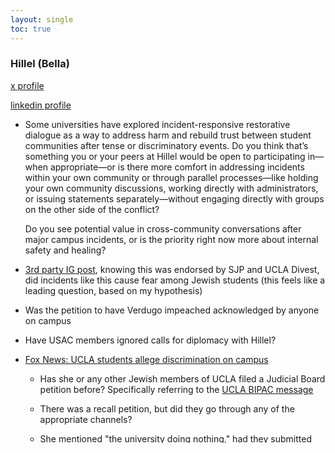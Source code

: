 ```yaml
---
layout: single
toc: true
---
```


### Hillel (Bella)

[x profile](https://x.com/belllabrannon)

[linkedin profile](https://www.linkedin.com/in/bella-brannon-11108a218/)

- Some universities have explored incident-responsive restorative dialogue as a way to address harm and rebuild trust between student communities after tense or discriminatory events. Do you think that’s something you or your peers at Hillel would be open to participating in—when appropriate—or is there more comfort in addressing incidents within your own community or through parallel processes—like holding your own community discussions, working directly with administrators, or issuing statements separately—without engaging directly with groups on the other side of the conflict?

    Do you see potential value in cross-community conversations after major campus incidents, or is the priority right now more about internal safety and healing?

- [3rd party IG post](https://www.instagram.com/reel/C4yVx9crpDa/), knowing this was endorsed by SJP and UCLA Divest, did incidents like this cause fear among Jewish students (this feels like a leading question, based on my hypothesis)

- Was the petition to have Verdugo impeached acknowledged by anyone on campus

- Have USAC members ignored calls for diplomacy with Hillel? 

- [Fox News: UCLA students allege discrimination on campus](https://noticias.foxnews.com/video/6365452331112)

    - Has she or any other Jewish members of UCLA filed a Judicial Board petition before? Specifically referring to the [UCLA BIPAC message](https://www.instagram.com/p/C3a68r6uAHC/?igsh=ZWMyNDBlOTQyNg%3D%3D&img_index=3)

    - There was a recall petition, but did they go through any of the appropriate channels? 

    - She mentioned "the university doing nothing," had they submitted reports about CAC to the university before? 

- [USAC Cultural Affairs Commissioner faces allegation of antisemitic discrimination](https://dailybruin.com/2024/11/29/usac-cultural-affairs-commissioner-faces-allegation-of-antisemitic-discrimination)

    “I have every reason to believe, based on these numbers – as well as the quotes we have from Verdugo – that our perceived associations with Zionism were attached to our Jewish faith, and we were rejected,” Brannon said.

- [Evidence Suggests Jewish Students Denied from Cultural Affairs, Judicial Board Petition Claims](https://haam.org/evidence-suggests-jewish-students-denied-from-cultural-affairs-judicial-board-petition-claims/)

- [USAC Judicial Board](https://static1.squarespace.com/static/6508fc8793db9d26ceab8952/t/674fef1a6bb1423092cf8e48/1733291803166/Bella+Brannon+Memorandum+.pdf)

- [USA Judicial Board to hear antisemitism case against Cultural Affairs commissioner](https://dailybruin.com/2024/12/03/usa-judicial-board-to-hear-antisemitism-case-against-cultural-affairs-commissioner)

    "In the memorandum granting the petition, Venkatesh said the board will formally consider whether Verdugo violated Article I, Section E of the USA Bylaws, which prevents USAC from supporting or being affiliated with “any organization which legally discriminates on the basis of: race, creed, sex (except as exempt from Title IX), age, national origin, religion, physical handicap, or sexual orientation.”"

### The message

- Do you have any grievances with the university specifically in how they handled the period from Oct 11, 2023 and beyond? 

    - you posted about the kaplan incident

    - mentions about lack of responses from admin

    - blockading

        - the school never put an end to the blockading 

    - USAC

    - CAC 

### Questions 

- how did you feel about the blockading? 

- why do you think the school never put an end to the blockading? 

- how do you feel about USAC's presence and involvement with respect to the exclusion 

- why did you feel you needed to take it upon yourself to bring the case for impeachment against verdugo? 
